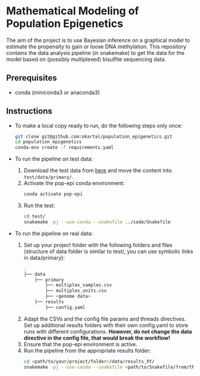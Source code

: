 # Mathematical Modeling of Population Epigenetics

The aim of the project is to use Bayesian inference on a graphical model to estimate the propensity to gain or loose DNA methylation. This repository contains the data analysis pipeline (in snakemake) to get the data for the model based on (possibly multiplexed) bisulfite sequencing data. 


## Prerequisites

- conda (miniconda3 or anaconda3)

## Instructions

- To make a local copy ready to run, do the following steps only once:
    ```sh
    git clone git@github.com:okartal/population_epigenetics.git
    cd population_epigenetics
    conda-env create -f requirements.yaml
    ```
- To run the pipeline on test data:

    1. Download the test data from [here](https://drive.google.com/drive/folders/1fwSfb71eED2ob0gJghPfNgHsuUTsTAJt) and move the content into `test/data/primary/`.
    2. Activate the pop-epi conda environment:
        ```sh
        conda activate pop-epi
        ```
    3. Run the test:
        ```sh
        cd test/
        snakemake -pj --use-conda --snakefile ../code/Snakefile
        ```
- To run the pipeline on real data:

    1. Set up your project folder with the following folders and files (structure of data folder is similar to test/, you can use symbolic links in data/primary):
        ```sh
        .
        ├── data
            ├── primary
                ├── multiplex_samples.csv
                ├── multiplex_units.csv
                ├── <genome data>
            ├── results
                ├── config.yaml
        ```
    2. Adapt the CSVs and the config file params and threads directives. Set up additional results folders with their own config.yaml to store runs with different configurations. **However, do not change the data directive in the config file, that would break the workflow!**
    3. Ensure that the pop-epi environment is active.
    4. Run the pipeline from the appropriate results folder:
        ```sh
        cd <path/to/your/project/folder>/data/results_XY/
        snakemake -pj --use-conda --snakefile <path/to/Snakefile/from/this/repo>
        ```
